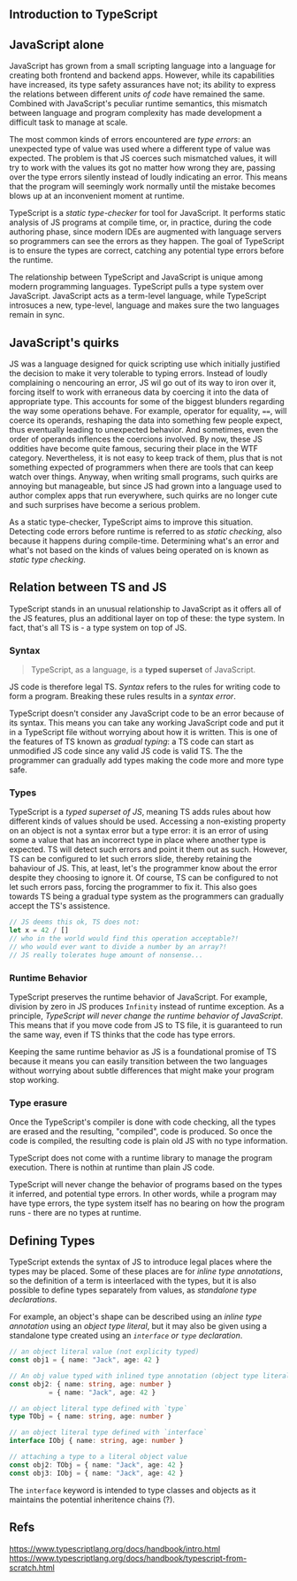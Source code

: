 ## Introduction to TypeScript

## JavaScript alone

JavaScript has grown from a small scripting language into a language for creating both frontend and backend apps. However, while its capabilities have increased, its type safety assurances have not; its ability to express the relations between different *units of code* have remained the same. Combined with JavaScript's peculiar runtime semantics, this mismatch between language and program complexity has made development a difficult task to manage at scale.

The most common kinds of errors encountered are *type errors*: an unexpected type of value was used where a different type of value was expected. The problem is that JS coerces such mismatched values, it will try to work with the values its got no matter how wrong they are, passing over the type errors silently instead of loudly indicating an error. This means that the program will seemingly work normally until the mistake becomes blows up at an inconvenient moment at runtime.

TypeScript is a *static type-checker* for tool for JavaScript. It performs static analysis of JS programs at compile time, or, in practice, during the code authoring phase, since modern IDEs are augmented with language servers so programmers can see the errors as they happen. The goal of TypeScript is to ensure the types are correct, catching any potential type errors before the runtime.

The relationship between TypeScript and JavaScript is unique among modern programming languages. TypeScript pulls a type system over JavaScript. JavaScript acts as a term-level language, while TypeScript introsuces a new, type-level, language and makes sure the two languages remain in sync.

## JavaScript's quirks

JS was a language designed for quick scripting use which initially justified the decision to make it very tolerable to typing errors. Instead of loudly complaining o nencouring an error, JS wil go out of its way to iron over it, forcing itself to work with erraneous data by coercing it into the data of appropriate type. This accounts for some of the biggest blunders regarding the way some operations behave. For example, operator for equality, `==`, will coerce its operands, reshaping the data into something few people expect, thus eventually leading to unexpected behavior. And sometimes, even the order of operands inflences the coercions involved. By now, these JS oddities have become quite famous, securing their place in the WTF category. Nevertheless, it is not easy to keep track of them, plus that is not something expected of programmers when there are tools that can keep watch over things. Anyway, when writing small programs, such quirks are annoying but manageable, but since JS had grown into a language used to author complex apps that run everywhere, such quirks are no longer cute and such surprises have become a serious problem.

As a static type-checker, TypeScript aims to improve this situation. Detecting code errors before runtime is referred to as *static checking*, also because it happens during compile-time. Determining what's an error and what's not based on the kinds of values being operated on is known as *static type checking*.

## Relation between TS and JS

TypeScript stands in an unusual relationship to JavaScript as it offers all of the JS features, plus an additional layer on top of these: the type system. In fact, that's all TS is - a type system on top of JS.

### Syntax

>TypeScript, as a language, is a **typed superset** of JavaScript.

JS code is therefore legal TS. *Syntax* refers to the rules for writing code to form a program. Breaking these rules results in a *syntax error*.

TypeScript doesn't consider any JavaScript code to be an error because of its syntax. This means you can take any working JavaScript code and put it in a TypeScript file without worrying about how it is written. This is one of the features of TS known as *gradual typing*: a TS code can start as unmodified JS code since any valid JS code is valid TS. The the programmer can gradually add types making the code more and more type safe.

### Types

TypeScript is a *typed superset of JS*, meaning TS adds rules about how different kinds of values should be used. Accessing a non-existing property on an object is not a syntax error but a type error: it is an error of using some a value that has an incorrect type in place where another type is expected. TS will detect such errors and point it them out as such. However, TS can be configured to let such errors slide, thereby retaining the bahaviour of JS. This, at least, let's the programmer know about the error despite they choosing to ignore it. Of course, TS can be configured to not let such errors pass, forcing the programmer to fix it. This also goes towards TS being a gradual type system as the programmers can gradually accept the TS's assistence.

```js
// JS deems this ok, TS does not:
let x = 42 / []
// who in the world would find this operation acceptable?!
// who would ever want to divide a number by an array?!
// JS really tolerates huge amount of nonsense...
```

### Runtime Behavior

TypeScript preserves the runtime behavior of JavaScript. For example, division by zero in JS produces `Infinity` instead of runtime exception. As a principle, *TypeScript will never change the runtime behavior of JavaScript*. This means that if you move code from JS to TS file, it is guaranteed to run the same way, even if TS thinks that the code has type errors.

Keeping the same runtime behavior as JS is a foundational promise of TS because it means you can easily transition between the two languages without worrying about subtle differences that might make your program stop working.

### Type erasure

Once the TypeScript's compiler is done with code checking, all the types are erased and the resulting, "compiled", code is produced. So once the code is compiled, the resulting code is plain old JS with no type information.

TypeScript does not come with a runtime library to manage the program execution. There is nothin at runtime than plain JS code.

TypeScript will never change the behavior of programs based on the types it inferred, and potential type errors. In other words, while a program may have type errors, the type system itself has no bearing on how the program runs - there are no types at runtime.

## Defining Types

TypeScript extends the syntax of JS to introduce legal places where the types may be placed. Some of these places are for *inline type annotations*, so the definition of a term is inteerlaced with the types, but it is also possible to define types separately from values, as *standalone type declarations*.

For example, an object's shape can be described using an *inline type annotation* using an *object type literal*, but it may also be given using a standalone type created using an *`interface` or `type` declaration*.

```ts
// an object literal value (not explicity typed)
const obj1 = { name: "Jack", age: 42 }

// An obj value typed with inlined type annotation (object type literal)
const obj2: { name: string, age: number }
          = { name: "Jack", age: 42 }

// an object literal type defined with `type`
type TObj = { name: string, age: number }

// an object literal type defined with `interface`
interface IObj { name: string, age: number }

// attaching a type to a literal object value
const obj2: TObj = { name: "Jack", age: 42 }
const obj3: IObj = { name: "Jack", age: 42 }
```

The `interface` keyword is intended to type classes and objects as it maintains the potential inheritence chains (?).





## Refs
https://www.typescriptlang.org/docs/handbook/intro.html
https://www.typescriptlang.org/docs/handbook/typescript-from-scratch.html

